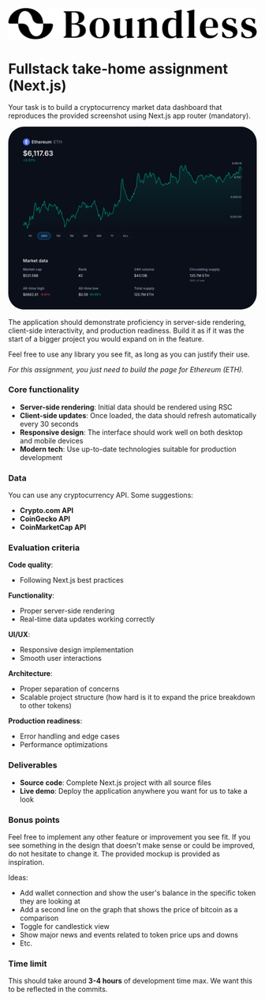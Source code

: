 <img src="./logo.svg" alt="Boundless" />

# Fullstack take-home assignment (Next.js)

Your task is to build a cryptocurrency market data dashboard that reproduces the provided screenshot using Next.js app router (mandatory). 

<img src="./mockup.png" alt="mockup" style="border-radius:2rem;" />

The application should demonstrate proficiency in server-side rendering, client-side interactivity, and production readiness. Build it as if it was the start of a bigger project you would expand on in the feature.

Feel free to use any library you see fit, as long as you can justify their use.

_For this assignment, you just need to build the page for Ethereum (ETH)._

### Core functionality

- **Server-side rendering**: Initial data should be rendered using RSC
- **Client-side updates**: Once loaded, the data should refresh automatically every 30 seconds
- **Responsive design**: The interface should work well on both desktop and mobile devices
- **Modern tech**: Use up-to-date technologies suitable for production development

### Data

You can use any cryptocurrency API. Some suggestions:
- **Crypto.com API** 
- **CoinGecko API**
- **CoinMarketCap API**

### Evaluation criteria

**Code quality**:
- Following Next.js best practices

**Functionality**:
- Proper server-side rendering
- Real-time data updates working correctly

**UI/UX**:
- Responsive design implementation
- Smooth user interactions

**Architecture**:
- Proper separation of concerns
- Scalable project structure (how hard is it to expand the price breakdown to other tokens)

**Production readiness**:
- Error handling and edge cases
- Performance optimizations

### Deliverables

- **Source code**: Complete Next.js project with all source files
- **Live demo**: Deploy the application anywhere you want for us to take a look

### Bonus points

Feel free to implement any other feature or improvement you see fit. If you see something in the design that doesn't make sense or could be improved, do not hesitate to change it. The provided mockup is provided as inspiration. 

Ideas:
- Add wallet connection and show the user's balance in the specific token they are looking at
- Add a second line on the graph that shows the price of bitcoin as a comparison
- Toggle for candlestick view
- Show major news and events related to token price ups and downs
- Etc.

### Time limit

This should take around **3-4 hours** of development time max. We want this to be reflected in the commits.
